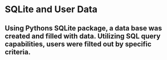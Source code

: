 # SQLite and User Data

## Using Pythons SQLite package, a data base was created and filled with data. Utilizing SQL query capabilities, users were filted out by specific criteria.
